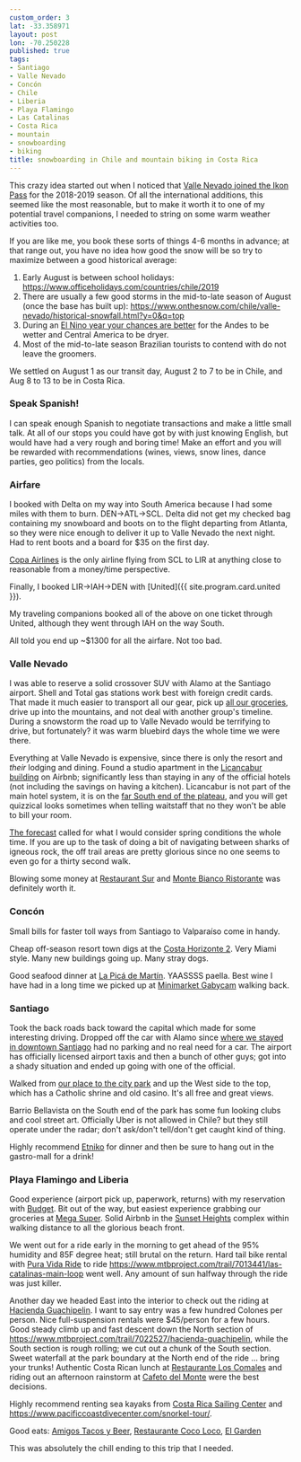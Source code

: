```yaml
---
custom_order: 3
lat: -33.358971
layout: post
lon: -70.250228
published: true
tags:
- Santiago
- Valle Nevado
- Concón
- Chile
- Liberia
- Playa Flamingo
- Las Catalinas
- Costa Rica
- mountain
- snowboarding
- biking
title: snowboarding in Chile and mountain biking in Costa Rica
---
```

This crazy idea started out when I noticed that [Valle Nevado joined the Ikon Pass](https://vallenevado.com/en/ikon-pass/)
for the 2018-2019 season. Of all the international additions, this seemed like the most reasonable, but to make it
worth it to one of my potential travel companions, I needed to string on some warm weather activities too.

If you are like me, you book these sorts of things 4-6 months in advance; at that range out, you have no idea how good
the snow will be so try to maximize between a good historical average:
1. Early August is between school holidays: <https://www.officeholidays.com/countries/chile/2019>
1. There are usually a few good storms in the mid-to-late season of August (once the base has built up): <https://www.onthesnow.com/chile/valle-nevado/historical-snowfall.html?y=0&q=top>
1. During an [El Nino year your chances are better](https://powderquest.com/return-el-nino-for-south-american-winter/) for the Andes to be wetter and Central America to be dryer.
1. Most of the mid-to-late season Brazilian tourists to contend with do not leave the groomers.

We settled on August 1 as our transit day, August 2 to 7 to be in Chile, and Aug 8 to 13 to be in Costa Rica.

### Speak Spanish!
I can speak enough Spanish to negotiate transactions and make a little small talk.
At all of our stops you could have got by with just knowing English, but would have had a very rough and boring time!
Make an effort and you will be rewarded with recommendations (wines, views, snow lines, dance parties, geo politics) from the locals.

### Airfare
I booked with Delta on my way into South America because I had some miles with them to burn. DEN->ATL->SCL.
Delta did not get my checked bag containing my snowboard and boots on to the flight departing from Atlanta,
so they were nice enough to deliver it up to Valle Nevado the next night. Had to rent boots and a board for $35 on the first day.

[Copa Airlines](https://www.copaair.com/en/web/us) is the only airline flying from SCL to LIR at anything close to reasonable from a money/time perspective.

Finally, I booked LIR->IAH->DEN with [United]({{ site.program.card.united }}).

My traveling companions booked all of the above on one ticket through United, although they went through IAH on the way South.

All told you end up ~$1300 for all the airfare. Not too bad.

### Valle Nevado
I was able to reserve a solid crossover SUV with Alamo at the Santiago airport. Shell and Total gas stations work best with foreign credit cards.
That made it much easier to transport all our gear, pick up [all our groceries](https://goo.gl/maps/kzmCiEjAkayYatFX8),
drive up into the mountains, and not deal with another group's timeline. During a snowstorm the road up to Valle Nevado
would be terrifying to drive, but fortunately? it was warm bluebird days the whole time we were there.

Everything at Valle Nevado is expensive, since there is only the resort and _their_ lodging and dining. Found a studio
apartment in the [Licancabur building](https://vallenevado.com/inmobiliaria/proyecto/licancabur/) on Airbnb;
significantly less than staying in any of the official hotels (not including the savings on having a kitchen).
Licancabur is not part of the main hotel system, it is on the [far South end of the plateau](https://goo.gl/maps/ehuQUbNwEZAAjWd38),
and you will get quizzical looks sometimes when telling waitstaff that no they won't be able to bill your room.

[The forecast](https://www.snow-forecast.com/resorts/Valle-Nevado/6day/mid) called for what I would consider spring conditions the whole time.
If you are up to the task of doing a bit of navigating between sharks of igneous rock, the off trail areas are pretty glorious since no one seems to even go for a thirty second walk.

Blowing some money at [Restaurant Sur](https://vallenevado.com/en/activities/dining/restaurant-sur/) and [Monte Bianco Ristorante](https://vallenevado.com/en/activities/dining/monte-bianco-ristorante/) was definitely worth it. 

### Concón
Small bills for faster toll ways from Santiago to Valparaíso come in handy.

Cheap off-season resort town digs at the [Costa Horizonte 2](https://goo.gl/maps/upXC7c2NQN5WXzqm9).
Very Miami style. Many new buildings going up. Many stray dogs.

Good seafood dinner at [La Picá de Martín](https://goo.gl/maps/817zHCJyFuv1pPzA7). YAASSSS paella.
Best wine I have had in a long time we picked up at [Minimarket Gabycam](https://goo.gl/maps/DNoK8sbyjjGVeiaF6) walking back.

### Santiago
Took the back roads back toward the capital which made for some interesting driving.
Dropped off the car with Alamo since [where we stayed in downtown Santiago](https://goo.gl/maps/UAcsbt3GLaJDNueD6) had no parking and no real need for a car.
The airport has officially licensed airport taxis and then a bunch of other guys; got into a shady situation and ended up going with one of the official.

Walked from [our place to the city park](https://goo.gl/maps/eXGHtavq3xE1qWQaA) and up the West side to the top, which has a Catholic shrine and old casino.
It's all free and great views.

Barrio Bellavista on the South end of the park has some fun looking clubs and cool street art.
Officially Uber is not allowed in Chile? but they still operate under the radar; don't ask/don't tell/don't get caught kind of thing.

Highly recommend [Etniko](https://goo.gl/maps/z57TTRsv8NrzfDJy6) for dinner and then be sure to hang out in the gastro-mall for a drink!

### Playa Flamingo and Liberia
Good experience (airport pick up, paperwork, returns) with my reservation with [Budget](https://goo.gl/maps/1tqpYwnmT1yoXqCs6).
Bit out of the way, but easiest experience grabbing our groceries at [Mega Super](https://goo.gl/maps/m14eH7JMk3Xitrtf7).
Solid Airbnb in the [Sunset Heights](https://goo.gl/maps/7x7f4MPKiw5X1hkm7) complex within walking distance to all the glorious beach front.

We went out for a ride early in the morning to get ahead of the 95% humidity and 85F degree heat; still brutal on the return.
Hard tail bike rental with [Pura Vida Ride](https://goo.gl/maps/8PrVhPyYgSK2hxcP7) to ride <https://www.mtbproject.com/trail/7013441/las-catalinas-main-loop> went well.
Any amount of sun halfway through the ride was just killer.

Another day we headed East into the interior to check out the riding at [Hacienda Guachipelin](https://g.page/haciendaguachipelin?share).
I want to say entry was a few hundred Colones per person. Nice full-suspension rentals were $45/person for a few hours.
Good steady climb up and fast descent down the North section of <https://www.mtbproject.com/trail/7022527/hacienda-guachipelin>,
while the South section is rough rolling; we cut out a chunk of the South section. Sweet waterfall at the park boundary at the North end of the ride ... bring your trunks!
Authentic Costa Rican lunch at [Restaurante Los Comales](https://goo.gl/maps/rFo3aBewvw4QRUGV8) and riding out an afternoon rainstorm at [Cafeto del Monte](https://goo.gl/maps/EWgRoiRsn2bTnd2o8) were the best decisions.

Highly recommend renting sea kayaks from [Costa Rica Sailing Center](https://goo.gl/maps/sERh8NLfa1zWJ42v9) and <https://www.pacificcoastdivecenter.com/snorkel-tour/>.

Good eats: [Amigos Tacos y Beer](https://g.page/amigostacosybeer?share), [Restaurante Coco Loco](https://goo.gl/maps/Qt5x16LDBtu2AZ5u7), [El Garden](https://goo.gl/maps/jbEEgWmJnn1cUKeo8)

This was absolutely the chill ending to this trip that I needed.
